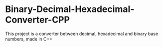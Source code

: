 # Binary-Decimal-Hexadecimal-Converter-CPP
This project is a converter between decimal, hexadecimal and binary base numbers, made in C++
